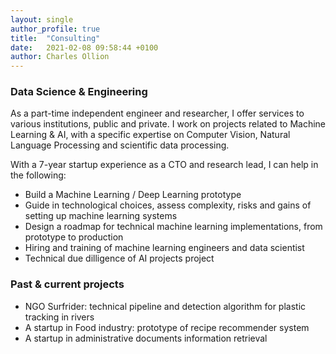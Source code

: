 ```yaml
---
layout: single
author_profile: true
title:  "Consulting"
date:   2021-02-08 09:58:44 +0100
author: Charles Ollion
---
```

### Data Science & Engineering

As a part-time independent engineer and researcher, I offer services to various institutions, public and private.
I work on projects related to Machine Learning & AI, with a specific expertise on Computer Vision, Natural Language Processing and scientific data processing.

With a 7-year startup experience as a CTO and research lead, I can help in the following:
- Build a Machine Learning / Deep Learning prototype
- Guide in technological choices, assess complexity, risks and gains of setting up machine learning systems
- Design a roadmap for technical machine learning implementations, from prototype to production
- Hiring and training of machine learning engineers and data scientist
- Technical due dilligence of AI projects project

### Past & current projects

- NGO Surfrider: technical pipeline and detection algorithm for plastic tracking in rivers
- A startup in Food industry: prototype of recipe recommender system
- A startup in administrative documents information retrieval
